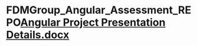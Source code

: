 # FDMGroup_Angular_Assessment_REPO[Angular Project Presentation Details.docx](https://github.com/coleman399/FDMGroup_Angular_Assessment_REPO/files/8747962/Angular.Project.Presentation.Details.docx)
